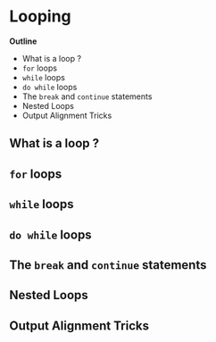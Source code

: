 # Looping

**Outline**
* What is a loop ?
* `for` loops
* `while` loops
* `do while` loops
* The `break` and `continue` statements
* Nested Loops
* Output Alignment Tricks



## What is a loop ?



## `for` loops



## `while` loops



## `do while` loops



## The `break` and `continue` statements



## Nested Loops



## Output Alignment Tricks


